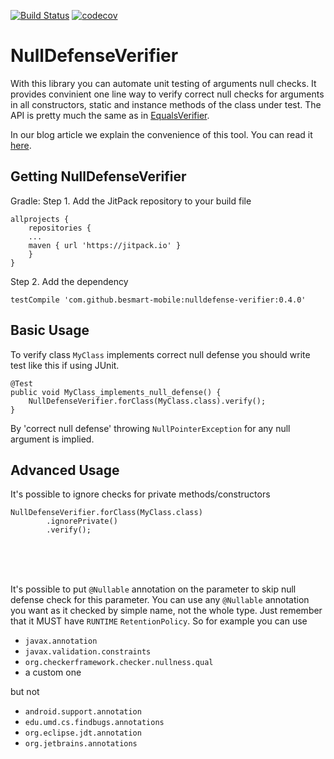 [![Build Status](https://travis-ci.org/besmart-mobile/nulldefense-verifier.svg?branch=master)](https://travis-ci.org/besmart-mobile/nulldefense-verifier) [![codecov](https://codecov.io/gh/besmart-mobile/nulldefense-verifier/branch/master/graph/badge.svg)](https://codecov.io/gh/besmart-mobile/nulldefense-verifier)
# NullDefenseVerifier
With this library you can automate unit testing of arguments null checks.
It provides convinient one line way to verify correct null checks for arguments in all constructors, static and instance methods of the class under test.
The API is pretty much the same as in [EqualsVerifier](http://jqno.nl/equalsverifier/).

In our blog article we explain the convenience of this tool. You can read it [here](http://besmart-mobile.com/blog/easy-defensive-programming-in-java-our-solution/).

## Getting NullDefenseVerifier
Gradle:
Step 1. Add the JitPack repository to your build file
```
allprojects {
    repositories {
	...
	maven { url 'https://jitpack.io' }
    }
}
```
Step 2. Add the dependency
```
testCompile 'com.github.besmart-mobile:nulldefense-verifier:0.4.0'
```

## Basic Usage
To verify class ```MyClass``` implements correct null defense you should write test like this if using JUnit.
```
@Test
public void MyClass_implements_null_defense() {
    NullDefenseVerifier.forClass(MyClass.class).verify();
}
```

By 'correct null defense' throwing ```NullPointerException``` for any null argument is implied.

## Advanced Usage
It's possible to ignore checks for private methods/constructors
```
NullDefenseVerifier.forClass(MyClass.class)
        .ignorePrivate()
        .verify();
```
<br/>
<br/>
<br/>
    

It's possible to put ```@Nullable``` annotation on the parameter to skip null defense check for this parameter.
You can use any ```@Nullable``` annotation you want as it checked by simple name, not the whole type. Just remember that it MUST have ```RUNTIME``` ```RetentionPolicy```.
So for example you can use
- ```javax.annotation```
- ```javax.validation.constraints```
- ```org.checkerframework.checker.nullness.qual```
- a custom one

but not 
- ```android.support.annotation```
- ```edu.umd.cs.findbugs.annotations```
- ```org.eclipse.jdt.annotation```
- ```org.jetbrains.annotations```
